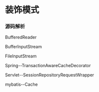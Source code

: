 # 装饰模式   











### 源码解析

BufferedReader

BufferInputStream

FileInputStream  

Spring--TransactionAwareCacheDecorator

Servlet--SessionRepositoryRequestWrapper

mybatis--Cache

  

